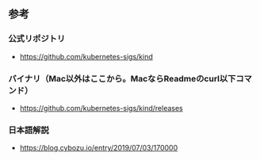 ## 参考
### 公式リポジトリ
* https://github.com/kubernetes-sigs/kind


### バイナリ（Mac以外はここから。MacならReadmeのcurl以下コマンド）
* https://github.com/kubernetes-sigs/kind/releases


### 日本語解説
* https://blog.cybozu.io/entry/2019/07/03/170000
